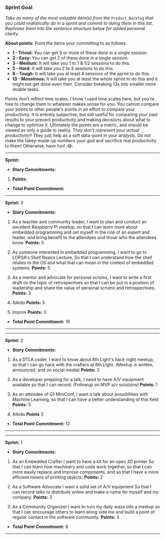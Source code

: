 ### Sprint Goal

 _Take as many of the most valuable item(s) from the_ `Product_Backlog` _that you could realistically do in a sprint and commit to doing them in this list. Rephrase them into the sentence structure below for added personal clarity._

__About points:__
Point the items your committing to as follows:

 - __1 - Trivial:__ You can get 3 or more of these done in a single session.
 - __2 - Easy:__ You can get 2 of these done in a single session.
 - __3 - Medium:__ It will take you 1 to 1 & 1/2 sessions to do this.
 - __5 - Hard:__ It will take you 2 to 3 sessions to do this.
 - __8 - Tough:__ It will take you at least 4 sessions of the sprint to do this.
 - __13 - Monstrous:__ It will take you at least the whole sprint to do this and it might not get done even then. Consider breaking 13s into smaller more doable tasks.

Points don't reflect time scales. I know I used time scales here, but you're free to change them to whatever makes sense for you. You cannot compare your points to other people's points in an effort to compare your productivity. It is entirely subjective, but still useful for comparing your past results to your present productivity and making decisions about what to change to optimize it. Ultimately the points are a metric, and should be viewed as only a guide to reality. _They don't represent your actual productivity!!_ They just help as a soft data-point in your analysis. Do not make the fakey-made-up numbers your god and sacrifice real productivity to them! Otherwise, have fun! ::smile::
***
__Sprint:__
- __Story Commitments:__

 1.  __Points:__

- __Total Point Commitment:__
***

__Sprint:__ 3
- __Story Commitments:__

 1. As a teacher and community leader, I want to plan and conduct an excellent Raspberry Pi meetup, so that I can learn more about embedded programming and set myself in the role of an expert and leader, and bring benefit to the attendees and those who the attendees know. __Points:__ 5

 2. As someone interested in embedded programming, I want to go to LOPSA's Shell Basics Lecture, So that I can understand how the shell relates to the OS and what that can mean in the context of embedded systems. __Points:__ 5

 3. As a mentor and advocate for personal scrums, I want to write a first draft on the topic of retrospectives so that I can be put in a position of leadership and share the value of personal scrums and retrospectives. __Points:__ 3

 4.  Aikido __Points:__ 3

 5.  Improv __Points:__ 3

- __Total Point Commitment:__ 19
***

***
__Sprint:__ 2
- __Story Commitments:__

 1. As a DTLA coder, I want to know about 8th Light's hack night meetup, so that I can go hack with the crafters at 8th Light. (Meetup is written, announced, and on social media) __Points:__ 3

 2. As a developer prepping for a talk, I need to have A/V equipment available so that I can record.  (Followup on MVP a/v solutions) __Points:__ 1

 3. As an attendee of Q1 MiniConf, I want a talk about possibilities with Machine Learning, so that I can have a better understanding of this field __Points:__ 5

 4. Aikido __Points__ 3

- __Total Point Commitment:__ 12
***

***
__Sprint:__ 1
- __Story Commitments:__

 1. As an Embedded Crafter I want to have a kit for an open 3D printer So that I can learn how machinery and code work together, so that I can more easily replace and improve components, and so that I have a more efficient means of printing objects. __Points:__ 2

 2. As a Software Advocate I want a solid set of A/V equipment So that I can record talks to distribute online and make a name for myself and my company.
 __Points:__ 3

 3. As a Community Organizer I want to turn my daily waza into a meetup so that I can encourage others to learn along side me and build a point of regular contact in the software community.
__Points:__ 3

- __Total Point Commitment:__ 8
***
